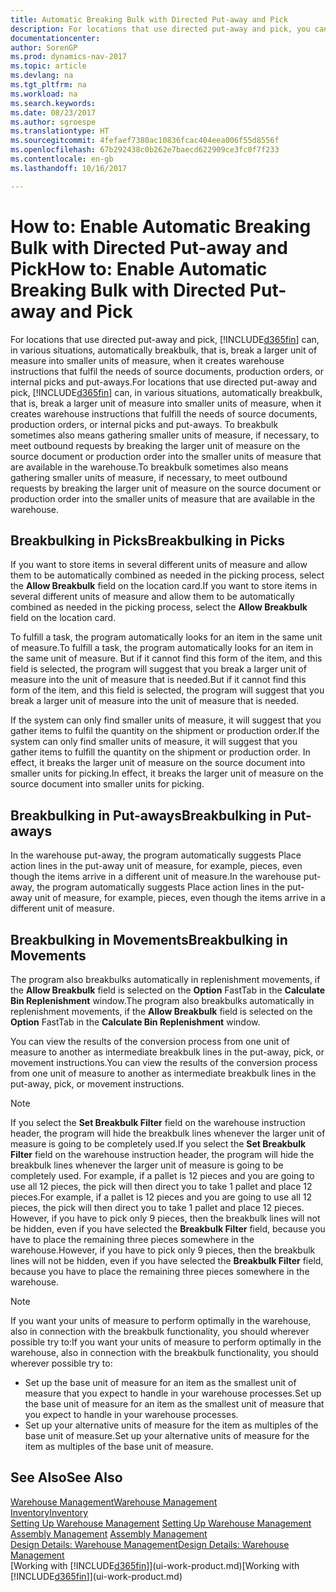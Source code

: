 ```yaml
---
title: Automatic Breaking Bulk with Directed Put-away and Pick
description: For locations that use directed put-away and pick, you can break a larger unit of measure into smaller units of measure, when it creates warehouse instructions that fulfil the needs of source documents, production orders, or internal picks and put-aways.
documentationcenter: 
author: SorenGP
ms.prod: dynamics-nav-2017
ms.topic: article
ms.devlang: na
ms.tgt_pltfrm: na
ms.workload: na
ms.search.keywords: 
ms.date: 08/23/2017
ms.author: sgroespe
ms.translationtype: HT
ms.sourcegitcommit: 4fefaef7380ac10836fcac404eea006f55d8556f
ms.openlocfilehash: 67b292438c0b262e7baecd622909ce3fc0f7f233
ms.contentlocale: en-gb
ms.lasthandoff: 10/16/2017

---
```

# <a name="how-to-enable-automatic-breaking-bulk-with-directed-put-away-and-pick"></a><span data-ttu-id="c3f08-103">How to: Enable Automatic Breaking Bulk with Directed Put-away and Pick</span><span class="sxs-lookup"><span data-stu-id="c3f08-103">How to: Enable Automatic Breaking Bulk with Directed Put-away and Pick</span></span>
<span data-ttu-id="c3f08-104">For locations that use directed put-away and pick, [!INCLUDE[d365fin](includes/d365fin_md.md)] can, in various situations, automatically breakbulk, that is, break a larger unit of measure into smaller units of measure, when it creates warehouse instructions that fulfil the needs of source documents, production orders, or internal picks and put-aways.</span><span class="sxs-lookup"><span data-stu-id="c3f08-104">For locations that use directed put-away and pick, [!INCLUDE[d365fin](includes/d365fin_md.md)] can, in various situations, automatically breakbulk, that is, break a larger unit of measure into smaller units of measure, when it creates warehouse instructions that fulfill the needs of source documents, production orders, or internal picks and put-aways.</span></span> <span data-ttu-id="c3f08-105">To breakbulk sometimes also means gathering smaller units of measure, if necessary, to meet outbound requests by breaking the larger unit of measure on the source document or production order into the smaller units of measure that are available in the warehouse.</span><span class="sxs-lookup"><span data-stu-id="c3f08-105">To breakbulk sometimes also means gathering smaller units of measure, if necessary, to meet outbound requests by breaking the larger unit of measure on the source document or production order into the smaller units of measure that are available in the warehouse.</span></span>   

## <a name="breakbulking-in-picks"></a><span data-ttu-id="c3f08-106">Breakbulking in Picks</span><span class="sxs-lookup"><span data-stu-id="c3f08-106">Breakbulking in Picks</span></span>  
<span data-ttu-id="c3f08-107">If you want to store items in several different units of measure and allow them to be automatically combined as needed in the picking process, select the **Allow Breakbulk** field on the location card.</span><span class="sxs-lookup"><span data-stu-id="c3f08-107">If you want to store items in several different units of measure and allow them to be automatically combined as needed in the picking process, select the **Allow Breakbulk** field on the location card.</span></span>  

<span data-ttu-id="c3f08-108">To fulfill a task, the program automatically looks for an item in the same unit of measure.</span><span class="sxs-lookup"><span data-stu-id="c3f08-108">To fulfill a task, the program automatically looks for an item in the same unit of measure.</span></span> <span data-ttu-id="c3f08-109">But if it cannot find this form of the item, and this field is selected, the program will suggest that you break a larger unit of measure into the unit of measure that is needed.</span><span class="sxs-lookup"><span data-stu-id="c3f08-109">But if it cannot find this form of the item, and this field is selected, the program will suggest that you break a larger unit of measure into the unit of measure that is needed.</span></span>  

<span data-ttu-id="c3f08-110">If the system can only find smaller units of measure, it will suggest that you gather items to fulfil the quantity on the shipment or production order.</span><span class="sxs-lookup"><span data-stu-id="c3f08-110">If the system can only find smaller units of measure, it will suggest that you gather items to fulfill the quantity on the shipment or production order.</span></span> <span data-ttu-id="c3f08-111">In effect, it breaks the larger unit of measure on the source document into smaller units for picking.</span><span class="sxs-lookup"><span data-stu-id="c3f08-111">In effect, it breaks the larger unit of measure on the source document into smaller units for picking.</span></span>  

## <a name="breakbulking-in-put-aways"></a><span data-ttu-id="c3f08-112">Breakbulking in Put-aways</span><span class="sxs-lookup"><span data-stu-id="c3f08-112">Breakbulking in Put-aways</span></span>  
<span data-ttu-id="c3f08-113">In the warehouse put-away, the program automatically suggests Place action lines in the put-away unit of measure, for example, pieces, even though the items arrive in a different unit of measure.</span><span class="sxs-lookup"><span data-stu-id="c3f08-113">In the warehouse put-away, the program automatically suggests Place action lines in the put-away unit of measure, for example, pieces, even though the items arrive in a different unit of measure.</span></span>  

## <a name="breakbulking-in-movements"></a><span data-ttu-id="c3f08-114">Breakbulking in Movements</span><span class="sxs-lookup"><span data-stu-id="c3f08-114">Breakbulking in Movements</span></span>  
<span data-ttu-id="c3f08-115">The program also breakbulks automatically in replenishment movements, if the **Allow Breakbulk** field is selected on the **Option** FastTab in the **Calculate Bin Replenishment** window.</span><span class="sxs-lookup"><span data-stu-id="c3f08-115">The program also breakbulks automatically in replenishment movements, if the **Allow Breakbulk** field is selected on the **Option** FastTab in the **Calculate Bin Replenishment** window.</span></span>  

<span data-ttu-id="c3f08-116">You can view the results of the conversion process from one unit of measure to another as intermediate breakbulk lines in the put-away, pick, or movement instructions.</span><span class="sxs-lookup"><span data-stu-id="c3f08-116">You can view the results of the conversion process from one unit of measure to another as intermediate breakbulk lines in the put-away, pick, or movement instructions.</span></span>  

> [!NOTE]  
>  <span data-ttu-id="c3f08-117">If you select the **Set Breakbulk Filter** field on the warehouse instruction header, the program will hide the breakbulk lines whenever the larger unit of measure is going to be completely used.</span><span class="sxs-lookup"><span data-stu-id="c3f08-117">If you select the **Set Breakbulk Filter** field on the warehouse instruction header, the program will hide the breakbulk lines whenever the larger unit of measure is going to be completely used.</span></span> <span data-ttu-id="c3f08-118">For example, if a pallet is 12 pieces and you are going to use all 12 pieces, the pick will then direct you to take 1 pallet and place 12 pieces.</span><span class="sxs-lookup"><span data-stu-id="c3f08-118">For example, if a pallet is 12 pieces and you are going to use all 12 pieces, the pick will then direct you to take 1 pallet and place 12 pieces.</span></span> <span data-ttu-id="c3f08-119">However, if you have to pick only 9 pieces, then the breakbulk lines will not be hidden, even if you have selected the **Breakbulk Filter** field, because you have to place the remaining three pieces somewhere in the warehouse.</span><span class="sxs-lookup"><span data-stu-id="c3f08-119">However, if you have to pick only 9 pieces, then the breakbulk lines will not be hidden, even if you have selected the **Breakbulk Filter** field, because you have to place the remaining three pieces somewhere in the warehouse.</span></span>  

> [!NOTE]  
>  <span data-ttu-id="c3f08-120">If you want your units of measure to perform optimally in the warehouse, also in connection with the breakbulk functionality, you should wherever possible try to:</span><span class="sxs-lookup"><span data-stu-id="c3f08-120">If you want your units of measure to perform optimally in the warehouse, also in connection with the breakbulk functionality, you should wherever possible try to:</span></span>  
>   
> - <span data-ttu-id="c3f08-121">Set up the base unit of measure for an item as the smallest unit of measure that you expect to handle in your warehouse processes.</span><span class="sxs-lookup"><span data-stu-id="c3f08-121">Set up the base unit of measure for an item as the smallest unit of measure that you expect to handle in your warehouse processes.</span></span>  
> - <span data-ttu-id="c3f08-122">Set up your alternative units of measure for the item as multiples of the base unit of measure.</span><span class="sxs-lookup"><span data-stu-id="c3f08-122">Set up your alternative units of measure for the item as multiples of the base unit of measure.</span></span>  

## <a name="see-also"></a><span data-ttu-id="c3f08-123">See Also</span><span class="sxs-lookup"><span data-stu-id="c3f08-123">See Also</span></span>  
[<span data-ttu-id="c3f08-124">Warehouse Management</span><span class="sxs-lookup"><span data-stu-id="c3f08-124">Warehouse Management</span></span>](warehouse-manage-warehouse.md)  
[<span data-ttu-id="c3f08-125">Inventory</span><span class="sxs-lookup"><span data-stu-id="c3f08-125">Inventory</span></span>](inventory-manage-inventory.md)  
<span data-ttu-id="c3f08-126">[Setting Up Warehouse Management](warehouse-setup-warehouse.md)   </span><span class="sxs-lookup"><span data-stu-id="c3f08-126">[Setting Up Warehouse Management](warehouse-setup-warehouse.md)   </span></span>  
<span data-ttu-id="c3f08-127">[Assembly Management](assembly-assemble-items.md)  </span><span class="sxs-lookup"><span data-stu-id="c3f08-127">[Assembly Management](assembly-assemble-items.md)  </span></span>  
[<span data-ttu-id="c3f08-128">Design Details: Warehouse Management</span><span class="sxs-lookup"><span data-stu-id="c3f08-128">Design Details: Warehouse Management</span></span>](design-details-warehouse-management.md)  
<span data-ttu-id="c3f08-129">[Working with [!INCLUDE[d365fin](includes/d365fin_md.md)]](ui-work-product.md)</span><span class="sxs-lookup"><span data-stu-id="c3f08-129">[Working with [!INCLUDE[d365fin](includes/d365fin_md.md)]](ui-work-product.md)</span></span>  

